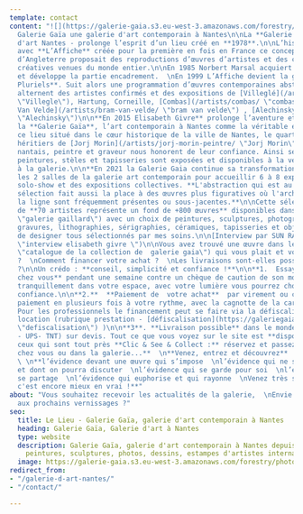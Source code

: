 ```yaml
---
template: contact
content: "![](https://galerie-gaia.s3.eu-west-3.amazonaws.com/forestry/photo facade.jpg)\n\n#
  Galerie Gaïa une galerie d'art contemporain à Nantes\n\nLa **Galerie Gaïa** - galerie
  d'art Nantes - prolonge l’esprit d’un lieu créé en **1978**.\n\nL’histoire commence
  avec **L’Affiche** créée pour la première en fois en France ce concept store venu
  d’Angleterre proposait des reproductions d’œuvres d’artistes et des cartes postales
  créatives venues du monde entier.\n\nEn 1985 Norbert Marsal acquiert la galerie
  et développe la partie encadrement.  \nEn 1999 L’Affiche devient la galerie **Arts
  Pluriels**. Suit alors une programmation d’œuvres contemporaines abstraites. Ainsi
  alternent des artistes confirmés et des expositions de [Villeglé](/artists/estampes/
  \"Villegle\"), Hartung, Corneille, [Combas](/artists/combas/ \"combas\"), [Bram
  Van Velde](/artists/bram-van-velde/ \"bram van velde\") , [Alechinsky](/artists/estampes/
  \"Alechinsky\")\n\n**En 2015 Elisabeth Givre** prolonge l’aventure et ancre avec
  la **Galerie Gaïa**, l’art contemporain à Nantes comme la véritable empreinte de
  ce lieu situé dans le cœur historique de la ville de Nantes, le quartier Decré.\n\nLes
  héritiers de [Jorj Morin](/artists/jorj-morin-peintre/ \"Jorj Morin\") célèbre publicitaire
  nantais, peintre et graveur nous honorent de leur confiance. Ainsi ses gravures,
  peintures, stèles et tapisseries sont exposées et disponibles à la vente en exclusivité
  à la galerie.\n\n**En 2021 la Galerie Gaia continue sa transformation** en aménageant
  les 2 salles de la galerie art contemporain pour accueillir 6 à 8 expositions  alternant
  solo-show et des expositions collectives. **L'abstraction qui est au cœur de la
  sélection fait aussi la place à des œuvres plus figuratives où l'architecture et
  la ligne sont fréquemment présentes ou sous-jacentes.**\n\nCette sélection de plus
  de **70 artistes représente un fond de +800 œuvres** disponibles dans l'onglet  [CATALOGUE](https://galeriegaia.fr/catalogue/
  \"galerie gaillard\") avec un choix de peintures, sculptures, photographies, dessins,
  gravures, lithographies, sérigraphies, céramiques, tapisseries et objets uniques
  de designer tous sélectionnés par mes soins.\n\n[Interview par SUN RADIO ](https://www.lesonunique.com/content/elisabeth-givre-portrait-galeriste-57477
  \"interview elisabeth givre \")\n\nVous avez trouvé une œuvre dans le [catalogue](https://galeriegaia.fr/catalogue/
  \"catalogue de la collection de  galerie gaia\") qui vous plait et vous hésitez
  ?  \nComment financer votre achat ?  \nLes livraisons sont-elles possibles partout
  ?\n\nUn crédo : **conseil, simplicité et confiance !**\n\n**1.  Essayer l’œuvre
  chez vous** pendant une semaine contre un chèque de caution de son montant. Ainsi
  tranquillement dans votre espace, avec votre lumière vous pourrez choisir en toute
  confiance.\n\n**2.**  **Paiement de  votre achat**  par virement ou carte bancaire,
  paiement en plusieurs fois à votre rythme, avec la cagnotte de la carte cadeau.
  Pour les professionnels le financement peut se faire via la défiscalisation ou la
  location (rubrique prestation - [défiscalisation](https://galeriegaia.fr/about/art-et-fiscalite/
  \"defiscalisation\") )\n\n**3**. **Livraison possible** dans le monde entier (DHL
  - UPS- TNT) sur devis. Tout ce que vous voyez sur le site est **disponible**.  \nPour
  ceux qui sont tout près **Clic & See & Collect :** réservez et passez à la galerie.\n\n**Depuis
  chez vous ou dans la galerie...**  \n**Venez, entrez et découvrez**  \n**l’évidence**
  \ \n**l’évidence devant une œuvre qui s’impose  \nl’évidence qui ne se discute pas
  et dont on pourra discuter  \nl’évidence qui se garde pour soi  \nl’évidence qui
  se partage  \nl’évidence qui euphorise et qui rayonne  \nVenez très sincèrement,
  c'est encore mieux en vrai !**"
about: "Vous souhaitez recevoir les actualités de la galerie,  \nEnvie d’être invité-e
  aux prochains vernissages ?"
seo:
  title: Le Lieu - Galerie Gaïa, galerie d'art contemporain à Nantes
  heading: Galerie Gaïa, Galerie d'art à Nantes
  type: website
  description: Galerie Gaïa, galerie d'art contemporain à Nantes depuis 1978, expose
    peintures, sculptures, photos, dessins, estampes d'artistes internationaux
  image: https://galerie-gaia.s3.eu-west-3.amazonaws.com/forestry/photo facade-1.jpg
redirect_from:
- "/galerie-d-art-nantes/"
- "/contact/"

---
```

